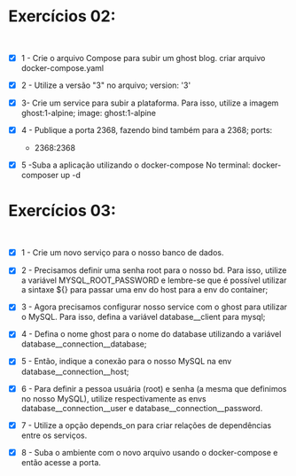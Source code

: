 # Exercícios 02:
<br />

- [x] 1 - Crie o arquivo Compose para subir um ghost blog.
  criar arquivo docker-compose.yaml

- [x] 2 - Utilize a versão "3" no arquivo;
  version: '3'

- [x] 3- Crie um service para subir a plataforma. Para isso, utilize a imagem ghost:1-alpine;
  image: ghost:1-alpine

- [x] 4 - Publique a porta 2368, fazendo bind também para a 2368;
  ports:
    - 2368:2368

- [x] 5 -Suba a aplicação utilizando o docker-compose
  No terminal: docker-composer up -d

# Exercícios 03:
<br />

  - [x] 1 - Crie um novo serviço para o nosso banco de dados.

  - [x] 2 - Precisamos definir uma senha root para o nosso bd. Para isso, utilize a variável MYSQL_ROOT_PASSWORD e lembre-se que é possível utilizar a sintaxe ${} para passar uma env do host para a env do container;

  - [x] 3 - Agora precisamos configurar nosso service com o ghost para utilizar o MySQL. Para isso, defina a variável database__client para mysql;

  - [x] 4 - Defina o nome ghost para o nome do database utilizando a variável database__connection__database;

  - [x] 5 - Então, indique a conexão para o nosso MySQL na env database__connection__host;

  - [x] 6 - Para definir a pessoa usuária (root) e senha (a mesma que definimos no nosso MySQL), utilize respectivamente as envs database__connection__user e database__connection__password.

  - [x] 7 - Utilize a opção depends_on para criar relações de dependências entre os serviços.

  - [x] 8 - Suba o ambiente com o novo arquivo usando o docker-compose e então acesse a porta.

